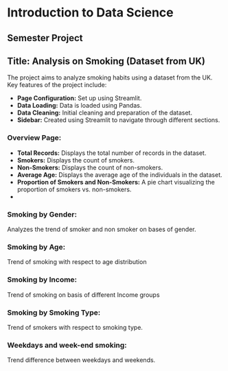 # Introduction to Data Science  
## Semester Project  
## Title: Analysis on Smoking (Dataset from UK)

The project aims to analyze smoking habits using a dataset from the UK. Key features of the project include:

- **Page Configuration:** Set up using Streamlit.
- **Data Loading:** Data is loaded using Pandas.
- **Data Cleaning:** Initial cleaning and preparation of the dataset.
- **Sidebar:** Created using Streamlit to navigate through different sections.
  
### Overview Page:
- **Total Records:** Displays the total number of records in the dataset.
- **Smokers:** Displays the count of smokers.
- **Non-Smokers:** Displays the count of non-smokers.
- **Average Age:** Displays the average age of the individuals in the dataset.
- **Proportion of Smokers and Non-Smokers:** A pie chart visualizing the proportion of smokers vs. non-smokers.
- 
### Smoking by Gender:
Analyzes the trend of smoker and non smoker on bases of gender. 

### Smoking by Age:
Trend of smoking with respect to age distribution

### Smoking by Income:
Trend of smoking on basis of different Income groups

### Smoking by Smoking Type:
Trend of smokers with respect to smoking type.

### Weekdays and week-end smoking:
Trend difference between weekdays and weekends.
